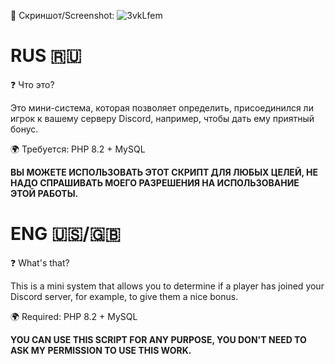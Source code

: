 📸 Скриншот/Screenshot: ![3vkLfem](https://github.com/nightlight1337/Discord-Reward/assets/141338158/c140cc28-e899-4e18-bb72-2cdf7ff46604)

RUS 🇷🇺
=
❓ Что это?

Это мини-система, которая позволяет определить, присоединился ли игрок к вашему серверу Discord, например, чтобы дать ему приятный бонус.


🌍 Требуется:
PHP 8.2 + MySQL

**ВЫ МОЖЕТЕ ИСПОЛЬЗОВАТЬ ЭТОТ СКРИПТ ДЛЯ ЛЮБЫХ ЦЕЛЕЙ, НЕ НАДО СПРАШИВАТЬ МОЕГО РАЗРЕШЕНИЯ НА ИСПОЛЬЗОВАНИЕ ЭТОЙ РАБОТЫ.**


ENG 🇺🇸/🇬🇧
=
❓ What's that?

This is a mini system that allows you to determine if a player has joined your Discord server, for example, to give them a nice bonus.


🌍 Required:
PHP 8.2 + MySQL

**YOU CAN USE THIS SCRIPT FOR ANY PURPOSE, YOU DON'T NEED TO ASK MY PERMISSION TO USE THIS WORK.**
